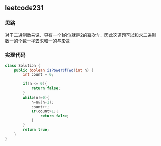## leetcode231
### 思路
对于二进制数来说，只有一个1的位就是2的幂次方，因此这道题可以和求二进制数一的个数一样去求和一的与来做
### 实现代码
```java
class Solution {
    public boolean isPowerOfTwo(int n) {
        int count = 0;
        
        if(n <= 0){
            return false;
        }
        while(n!=0){
            n=n&(n-1);
            count++;
            if(count>1){
                return false;
            }
        }
        return true;
    }
}

```